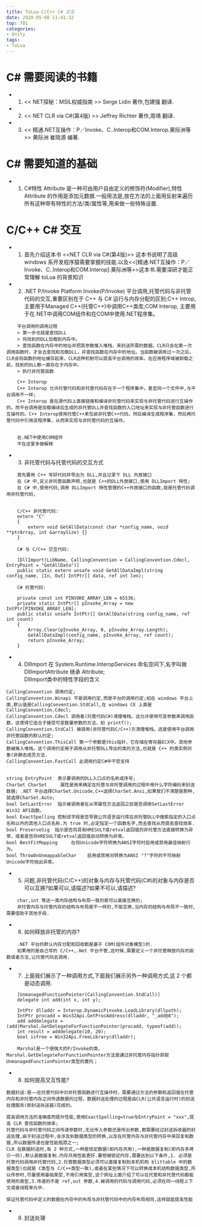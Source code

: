 ```yaml
---
title: ToLua C/C++ C# 交互
date: 2020-05-08 11:41:32
top: 701
categories:
- Unity
tags:
- ToLua
---
```



# C# 需要阅读的书籍
* 1. << NET探秘：MSIL权威指南 >> Serge Lidin 著作,包建强 翻译.
* 2. << NET CLR via C#(第4版) >> Jeffrey Richter 著作,周靖 翻译.
* 3. << 精通.NET互操作：P／Invoke、C..Interop和COM.Interop.黄际洲等 >> 黄际洲 崔晓源 编著.

# C# 需要知道的基础
* 1. C#特性 Attribute 是一种可由用户自由定义的修饰符(Modifier),特性Attribute 的作用是添加元数据.一般用法是,放在方法的上面用反射来遍历所有这种带有特性的方法/类/属性等,用来做一些特殊设置.


# C/C++ C# 交互

* 1. 首先介绍这本书 <<NET CLR via C#(第4版)>> 这本书说明了高级 windows 系开发程序猿需要掌握的技能.以及<<[精通.NET互操作：P／Invoke、C..Interop和COM.Interop].黄际洲等>>这本书.需要深研才能正常理解 toLua 的背景知识

* 2. .NET P/Invoke Platform Invoke(P/Invoke) 平台调用,托管代码与非托管代码的交互,重要区别在于 C++ 与 C# 运行与内存分配的区别;C++ Introp, 主要用于Managed C++(托管C++)中调用C++类库;COM Interop, 主要用于在.NET中调用COM组件和在COM中使用.NET程序集。
```
    平台调用的调用过程          
    > 第一步也就是查找DLL       
    > 将找到的DLL加载到内存中。     
    > 查找函数在内存中的地址并把其参数推入堆栈，来封送所需的数据。CLR只会在第一次调用函数时，才会去查找和加载DLL，并查找函数在内存中的地址。当函数被调用过一次之后，CLR会将函数的地址缓存起来，CLR这种机制可以提高平台调用的效率。在应用程序域被卸载之前，找到的DLL都一直存在于内存中。     
    > 执行非托管函数  

    C++ Interop 
    C++ Interop 允许托管代码和非托管代码存在于一个程序集中，甚至同一个文件中,与平台调用不一样;      
    C++ Interop 是在源代码上直接链接和编译非托管代码来实现与非托管代码进行互操作的，而平台调用是加载编译后生成的非托管DLL并查找函数的入口地址来实现与非托管函数进行互操作的。C++ Interop使用托管C++来包装非托管C++代码，然后编译生成程序集，然后再托管代码中引用该程序集，从而来实现与非托管代码的互操作。   


    在.NET中使用COM组件
    不在这里多做解释

```

* 3. 非托管代码与托管代码的交互方式 
```
    首先要用 C++ 写好代码并导出为 DLL,并且记录下 DLL 外放接口       
    在 C# 中,定义非托管函数声明,也就是 C++的DLL外放接口,使用 DLLImport 特性;        
    在 C# 中,使用代码,调用 DLLImport 特性管理的C++外放接口的函数,就是托管代码调用非托管代码,


    C/C++ 非托管代码:
    extern "C"
    {
        extern void GetAllData(const char *config_name, void **ptrArray, int &arraySize) {}
    }

    C# 与 C/C++ 交互代码:
    
    [DllImport(LibName, CallingConvention = CallingConvention.Cdecl, EntryPoint = "GetAllData")]
    public static extern unsafe void GetAllDataImpl(string config_name, [In, Out] IntPtr[] data, ref int len);

    C# 托管代码:

    private const int PINVOKE_ARRAY_LEN = 65536;
    private static IntPtr[] pInvoke_Array = new IntPtr[PINVOKE_ARRAY_LEN];
    public static unsafe IntPtr[] GetAllData(string config_name, ref int count)
    {
        Array.Clear(pInvoke_Array, 0, pInvoke_Array.Length);
        GetAllDataImpl(config_name, pInvoke_Array, ref count);
        return pInvoke_Array;
    }      

```

* 4. DllImport 在 System.Runtime.InteropServices 命名空间下,名字叫做 DllImportAttribute 继承 Attribute;     
DllImport类中的特性字段的含义
```
CallingConvention 调用约定;         
CallingConvention.Winapi 不是调用约定,而是平台的调用约定;如在 windows 平台上面,默认值是CallingConvention.StdCall,在 windows CE 上面是 CallingConvention.Cdecl;          
CallingConvention.Cdecl 调用者(托管代码C#)清理堆栈。这允许使用可变参数来调用函数，这使得它适合于接受可变数量参数的方法，如 printf();        
CallingConvention.StdCall 被调用(非托管代码C/C++)方清理堆栈。这是使用平台调用非托管函数的默认约定;       
CallingConvention.ThisCall 第一个参数是this指针，它存储在寄存器ECX中。其他参数被推入堆栈。这个调用约定用于调用从非托管DLL导出的类的方法,也就是 C++ 的类实例对象(非静态成员方法.         
CallingConvention.FastCall 此调用约定C#中不受支持       


string EntryPoint  表示要调用的DLL入口点的名称或序号;      
CharSet CharSet     属性是用来确定在托管与非托管调用的过程中用什么字符编码来封送数据; .NET 平台选择CharSet.Unicode,C++选择CharSet.Ansi,如果我们不清楚是那种,就选择CharSet.Auto;                 
bool SetLastError  指示被调用者在从带属性方法返回之前是否调用SetLastError Win32 API函数。           
bool ExactSpelling 控制该字段是否导致公共语言运行库在非托管DLL中搜索指定的入口点名称以外的其他入口点名称.为 true 时,必定指定一个函数名字,而去查找从而提高查找效率.          
bool PreserveSig  指示是否将具有HRESULT或retval返回值的非托管方法直接转换为异常，或者是否将HRESULT或retval返回值自动转换为异常。            
bool BestFitMapping     在将Unicode字符转换为ANSI字符时启用或禁用最佳映射行为。         
bool ThrowOnUnmappableChar    启用或禁用对转换为ANSI "?"字符的不可映射Unicode字符抛出异常。
```

* 5. 问题,非托管代码(C/C++)的对象与内存与托管代码(C#)的对象与内存是否可以互换?如果可以,请描述?如果不可以,请描述?
```
    char,int 等这一类内存结构与布局一致的是可以直接互换的;
    非托管内存与托管内存的结构与布局是不一样的,不能互换,当内存的结构与布局不一致时,需要借助于其他手段.
```
* 6. 如何释放非托管的内存?
```
    .NET 平台的默认内存分配和回收都是基于 COM(组件对象模型)的.
    如果用的是自己写的 C/C++,.Net 平台不管,这时候,需要定义一个非托管释放内存的函数或者方法,让托管代码去调用.
```

* 7. 上面我们展示了一种调用方式,下面我们展示另外一种调用方式,这 2 个都是动态调用.
```
    [UnmanagedFunctionPointer(CallingConvention.StdCall)]
    delegate int add(int x, int y);

    IntPtr dlladdr = Interop.DynamicPinvoke.LoadLibrary(dllpath);
    IntPtr procadd = Win32Api.GetProcAddress(dlladdr, "_add@8");
    add adddelegate = (add)Marshal.GetDelegateForFunctionPointer(procadd, typeof(add));
    int result = adddelegate(10, 20);
    bool isfree = Win32Api.FreeLibrary(dlladdr);

    Marshal是一个很强大的P/Invoke的类，Marshal.GetDelegateForFunctionPointer方法是通过非托管内存指针获取UnmanagedFunctionPointer类型的委托；
```

* 8. 如何提高交互性能?
```
数据封送:是——在托管代码中对非托管函数进行互操作时，需要通过方法的参数和返回值在托管内存和非托管内存之间传递数据的过程，数据封送处理的过程是由CLR(公共语言运行时)的封送处理服务(即封送拆送器)完成的。        

提高调用方法的准确度而提升性能,使用ExactSpelling=true与EntryPoint = "xxx",提高 CLR 查找函数的效率;          
托管代码与非托管代码之间传递参数时,无论传入参数还是传出参数,都需要经过封送拆收器的封送处理,由于封送过程中,会涉及到数据类型的转换,以及在托管内存与非托管内存中来回复制数据,所以数据传递也是性能瓶颈之一;        
CLR 在数据封送时,有 2 种方式,一种是锁定数据(即内存共用),一种是数据复制(即内存多拷贝一份),默认是数据复制.内存共用性能更好.要想被锁定内存,需要达到以下条件,1. 必须是托管代码调用非托管代码,2.托管数据类型必须可以直接复制到本机机构 blittable 中的数据类型(也就是 C类型与 C/C++类型一致),或者在某些情况下可以转换成本机结构数据类型,所以传参时,尽量使用基础类型,不用引用类型,这个网址上面介绍了可以在托管和非托管代码都能使用的类型,3.传递的不是 ref,out 参数,4.被调用的代码与调用代码,必须在同一线程上下文或者线程单元中.            

保证托管代码中定义的数据在内存中的布局与非托管代码中的内存布局相同,这样就能提高性能
```
* 9. 封送处理
```

```
